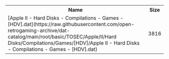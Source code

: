 <table>
<tr><th>Name</th><th>Size</th></tr>
<tr><td>
[Apple II - Hard Disks - Compilations - Games - [HDV].dat](https://raw.githubusercontent.com/open-retrogaming-archive/dat-catalog/main/root/basic/TOSEC/Apple/II/Hard Disks/Compilations/Games/[HDV]/Apple II - Hard Disks - Compilations - Games - [HDV].dat)
</td><td>3816</td></tr>
</table>

